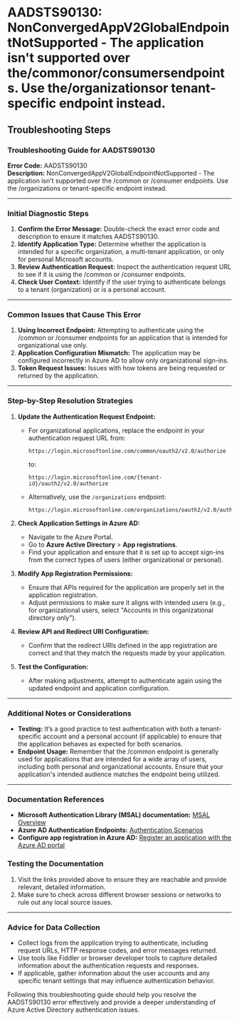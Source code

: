 # AADSTS90130: NonConvergedAppV2GlobalEndpointNotSupported - The application isn't supported over the/commonor/consumersendpoints. Use the/organizationsor tenant-specific endpoint instead.


## Troubleshooting Steps
### Troubleshooting Guide for AADSTS90130

**Error Code:** AADSTS90130  
**Description:** NonConvergedAppV2GlobalEndpointNotSupported - The application isn't supported over the /common or /consumer endpoints. Use the /organizations or tenant-specific endpoint instead.

---

### Initial Diagnostic Steps

1. **Confirm the Error Message:** Double-check the exact error code and description to ensure it matches AADSTS90130.
2. **Identify Application Type:** Determine whether the application is intended for a specific organization, a multi-tenant application, or only for personal Microsoft accounts.
3. **Review Authentication Request:** Inspect the authentication request URL to see if it is using the /common or /consumer endpoints.
4. **Check User Context:** Identify if the user trying to authenticate belongs to a tenant (organization) or is a personal account.

---

### Common Issues that Cause This Error

1. **Using Incorrect Endpoint:** Attempting to authenticate using the /common or /consumer endpoints for an application that is intended for organizational use only.
2. **Application Configuration Mismatch:** The application may be configured incorrectly in Azure AD to allow only organizational sign-ins.
3. **Token Request Issues:** Issues with how tokens are being requested or returned by the application.

---

### Step-by-Step Resolution Strategies

1. **Update the Authentication Request Endpoint:**
   - For organizational applications, replace the endpoint in your authentication request URL from:
     ```
     https://login.microsoftonline.com/common/oauth2/v2.0/authorize
     ```
     to:
     ```
     https://login.microsoftonline.com/{tenant-id}/oauth2/v2.0/authorize
     ```
   - Alternatively, use the `/organizations` endpoint:
     ```
     https://login.microsoftonline.com/organizations/oauth2/v2.0/authorize
     ```

2. **Check Application Settings in Azure AD:**
   - Navigate to the Azure Portal.
   - Go to **Azure Active Directory** > **App registrations**.
   - Find your application and ensure that it is set up to accept sign-ins from the correct types of users (either organizational or personal).

3. **Modify App Registration Permissions:**
   - Ensure that APIs required for the application are properly set in the application registration.
   - Adjust permissions to make sure it aligns with intended users (e.g., for organizational users, select "Accounts in this organizational directory only").

4. **Review API and Redirect URI Configuration:**
   - Confirm that the redirect URIs defined in the app registration are correct and that they match the requests made by your application.

5. **Test the Configuration:**
   - After making adjustments, attempt to authenticate again using the updated endpoint and application configuration.

---

### Additional Notes or Considerations

- **Testing:** It’s a good practice to test authentication with both a tenant-specific account and a personal account (if applicable) to ensure that the application behaves as expected for both scenarios.
- **Endpoint Usage:** Remember that the /common endpoint is generally used for applications that are intended for a wide array of users, including both personal and organizational accounts. Ensure that your application's intended audience matches the endpoint being utilized.

---

### Documentation References

- **Microsoft Authentication Library (MSAL) documentation:** [MSAL Overview](https://docs.microsoft.com/en-us/azure/active-directory/develop/msal-overview)
- **Azure AD Authentication Endpoints:** [Authentication Scenarios](https://docs.microsoft.com/en-us/azure/active-directory/develop/v2-oauth2-auth-code-flow#authentication-endpoints)
- **Configure app registration in Azure AD:** [Register an application with the Azure AD portal](https://docs.microsoft.com/en-us/azure/active-directory/develop/quickstart-register-app)

### Testing the Documentation

1. Visit the links provided above to ensure they are reachable and provide relevant, detailed information.
2. Make sure to check across different browser sessions or networks to rule out any local source issues.

---

### Advice for Data Collection

- Collect logs from the application trying to authenticate, including request URLs, HTTP response codes, and error messages returned.
- Use tools like Fiddler or browser developer tools to capture detailed information about the authentication requests and responses.
- If applicable, gather information about the user accounts and any specific tenant settings that may influence authentication behavior.

Following this troubleshooting guide should help you resolve the AADSTS90130 error effectively and provide a deeper understanding of Azure Active Directory authentication issues.